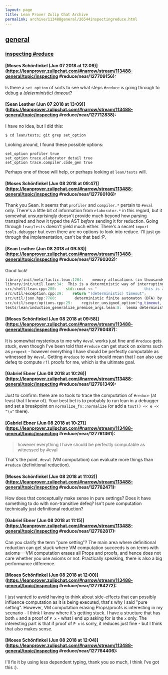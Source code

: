 ```yaml
---
layout: page
title: Lean Prover Zulip Chat Archive 
permalink: archive/113488general/26544inspectingreduce.html
---
```


## [general](index.html)
### [inspecting #reduce](26544inspectingreduce.html)

#### [Moses Schönfinkel (Jun 07 2018 at 12:09)](https://leanprover.zulipchat.com/#narrow/stream/113488-general/topic/inspecting #reduce/near/127709156):
Is there a `set_option` of sorts to see what steps `#reduce` is going through to debug a *(deterministic) timeout*?

#### [Sean Leather (Jun 07 2018 at 13:09)](https://leanprover.zulipchat.com/#narrow/stream/113488-general/topic/inspecting #reduce/near/127712838):
I have no idea, but I did this:

```
$ cd lean/tests; git grep set_option
```

Looking around, I found these possible options:

```
set_option profiler true
set_option trace.elaborator_detail true
set_option trace.compiler.code_gen true
```

Perhaps one of those will help, or perhaps looking at `lean/tests` will.

#### [Moses Schönfinkel (Jun 08 2018 at 09:47)](https://leanprover.zulipchat.com/#narrow/stream/113488-general/topic/inspecting #reduce/near/127760106):
Thank you Sean. It seems that `profiler` and `compiler.*` pertain to `#eval` only. There's a little bit of information from `elaborator.*` in this regard, but it somewhat unsurprisingly doesn't provide much beyond how parsing transpired and how it typed the AST *before* sending it for reduction. Going through `lean/tests` doesn't yield much either. There's a secret `import tools.debugger` but even there are no options to look into reduce. I'll just go through the implementation, can't be that bad :P.

#### [Sean Leather (Jun 08 2018 at 09:53)](https://leanprover.zulipchat.com/#narrow/stream/113488-general/topic/inspecting #reduce/near/127760302):
Good luck!

```cpp
library/init/meta/tactic.lean:1204:    memory allocations (in thousands) performed by 'tac'. This is a deterministic way of interrupting
library/init/util.lean:34:  This is a deterministic way of interrupting long running tasks. -/
src/shell/lean.cpp:200:    std::cout << "                     this is a deterministic way of interrupting long running tasks\n";
src/util/exception.cpp:29:    return "(deterministic) timeout";
src/util/json.hpp:7760:        deterministic finite automaton (DFA) by the tool
src/util/sexpr/options.cpp:29:    register_unsigned_option(*g_timeout, 0, "the (deterministic) timeout is measured as the maximum of memory allocations (in thousands) per task, the default is unbounded");
tests/lean/induction_generalize_premise_args.lean:8:  lemma deterministic_aux (c σ c'₁ c'₂ σ'₁ σ'₂) (h₁ : smallstep ⟨c, σ⟩ ⟨c'₁, σ'₁⟩)
```

#### [Moses Schönfinkel (Jun 08 2018 at 09:58)](https://leanprover.zulipchat.com/#narrow/stream/113488-general/topic/inspecting #reduce/near/127760487):
It is somewhat mysterious to me why `#eval` works just fine and `#reduce` gets stuck, even though I've been told that `#reduce` can get stuck on axioms such as `propext` - however everything I have should be perfectly computable as witnessed by `#eval`. Getting `#reduce` to work should mean that I can also use defeq to compute `rfl` proofs for me, which is the ultimate goal.

#### [Gabriel Ebner (Jun 08 2018 at 10:26)](https://leanprover.zulipchat.com/#narrow/stream/113488-general/topic/inspecting #reduce/near/127761349):
Just to confirm: there are no tools to trace the computation of `#reduce` (at least that I know of).  Your best bet is to probably to run lean in a debugger and set a breakpoint on `normalize_fn::normalize` (or add a `tout() << e << "\n"` there).

#### [Gabriel Ebner (Jun 08 2018 at 10:27)](https://leanprover.zulipchat.com/#narrow/stream/113488-general/topic/inspecting #reduce/near/127761361):
> however everything I have should be perfectly computable as witnessed by #eval

That's the point.  `#eval` (VM computation) can evaluate more things than `#reduce` (definitional reduction).

#### [Moses Schönfinkel (Jun 08 2018 at 11:02)](https://leanprover.zulipchat.com/#narrow/stream/113488-general/topic/inspecting #reduce/near/127762471):
How does that conceptually make sense in pure settings? Does it have something to do with non-transitive defeq? Isn't pure computation technically just definitional reduction?

#### [Gabriel Ebner (Jun 08 2018 at 11:15)](https://leanprover.zulipchat.com/#narrow/stream/113488-general/topic/inspecting #reduce/near/127762817):
Can you clarify the term "pure setting"?  The main area where definitional reduction can get stuck where VM computation succeeds is on terms with axioms---VM computation erases all Props and proofs, and hence does not care whether you use axioms or not.  Practically speaking, there is also a big performance difference.

#### [Moses Schönfinkel (Jun 08 2018 at 12:00)](https://leanprover.zulipchat.com/#narrow/stream/113488-general/topic/inspecting #reduce/near/127764272):
I just wanted to avoid having to think about side-effects that can possibly influence computation as it is being executed, that's why I said "pure setting". However, VM computation erasing Props/proofs is interesting in my scenario - I think I know where it's getting stuck. I have a structure that has both `x` and a proof of `P x` - what I end up asking for is the `x` only. The interesting part is that if proof of `P x` is sorry, it reduces just fine - but I think that also makes sense.

#### [Moses Schönfinkel (Jun 08 2018 at 12:04)](https://leanprover.zulipchat.com/#narrow/stream/113488-general/topic/inspecting #reduce/near/127764406):
I'll fix it by using less dependent typing, thank you so much, I think I've got this :).

